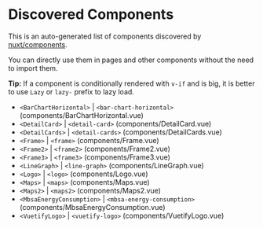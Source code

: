 # Discovered Components

This is an auto-generated list of components discovered by [nuxt/components](https://github.com/nuxt/components).

You can directly use them in pages and other components without the need to import them.

**Tip:** If a component is conditionally rendered with `v-if` and is big, it is better to use `Lazy` or `lazy-` prefix to lazy load.

- `<BarChartHorizontal>` | `<bar-chart-horizontal>` (components/BarChartHorizontal.vue)
- `<DetailCard>` | `<detail-card>` (components/DetailCard.vue)
- `<DetailCards>` | `<detail-cards>` (components/DetailCards.vue)
- `<Frame>` | `<frame>` (components/Frame.vue)
- `<Frame2>` | `<frame2>` (components/Frame2.vue)
- `<Frame3>` | `<frame3>` (components/Frame3.vue)
- `<LineGraph>` | `<line-graph>` (components/LineGraph.vue)
- `<Logo>` | `<logo>` (components/Logo.vue)
- `<Maps>` | `<maps>` (components/Maps.vue)
- `<Maps2>` | `<maps2>` (components/Maps2.vue)
- `<MbsaEnergyConsumption>` | `<mbsa-energy-consumption>` (components/MbsaEnergyConsumption.vue)
- `<VuetifyLogo>` | `<vuetify-logo>` (components/VuetifyLogo.vue)
